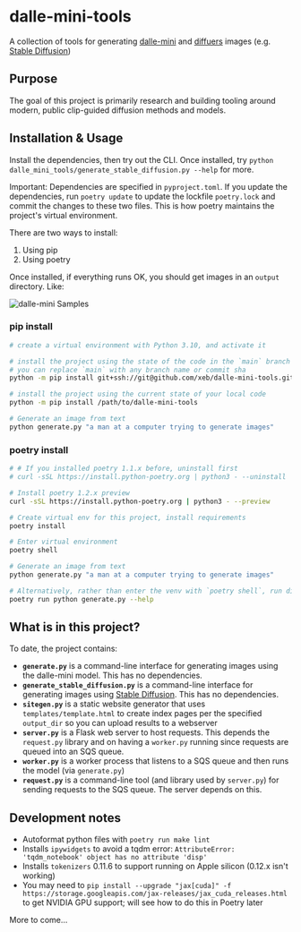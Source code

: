 # dalle-mini-tools

A collection of tools for generating [dalle-mini](https://github.com/borisdayma/dalle-mini) and [diffuers](https://github.com/huggingface/diffusers) images (e.g. [Stable Diffusion](https://github.com/huggingface/diffusers/blob/main/src/diffusers/pipelines/stable_diffusion/pipeline_stable_diffusion.py))

## Purpose
The goal of this project is primarily research and building tooling around modern, public clip-guided diffusion methods and models.

## Installation & Usage
Install the dependencies, then try out the CLI. Once installed, try `python dalle_mini_tools/generate_stable_diffusion.py --help` for more.

Important: Dependencies are specified in `pyproject.toml`. If you update the dependencies, run `poetry update` to update the lockfile `poetry.lock` and commit the changes to these two files. This is how poetry maintains the project's virtual environment.

There are two ways to install:

1. Using pip
1. Using poetry

Once installed, if everything runs OK, you should get images in an `output` directory. Like:

![dalle-mini Samples](assets/dalle-mini-samples.png)

### pip install

```sh
# create a virtual environment with Python 3.10, and activate it

# install the project using the state of the code in the `main` branch
# you can replace `main` with any branch name or commit sha
python -m pip install git+ssh://git@github.com/xeb/dalle-mini-tools.git@main

# install the project using the current state of your local code
python -m pip install /path/to/dalle-mini-tools

# Generate an image from text
python generate.py "a man at a computer trying to generate images"
```

### poetry install

```sh
# # If you installed poetry 1.1.x before, uninstall first
# curl -sSL https://install.python-poetry.org | python3 - --uninstall

# Install poetry 1.2.x preview
curl -sSL https://install.python-poetry.org | python3 - --preview

# Create virtual env for this project, install requirements
poetry install

# Enter virtual environment
poetry shell

# Generate an image from text
python generate.py "a man at a computer trying to generate images"

# Alternatively, rather than enter the venv with `poetry shell`, run directly:
poetry run python generate.py --help
```

## What is in this project?

To date, the project contains:

* __`generate.py`__ is a command-line interface for generating images using the dalle-mini model. This has no dependencies.
* __`generate_stable_diffusion.py`__ is a command-line interface for generating images using [Stable Diffusion](https://github.com/huggingface/diffusers/blob/main/src/diffusers/pipelines/stable_diffusion/pipeline_stable_diffusion.py). This has no dependencies.
* __`sitegen.py`__ is a static website generator that uses `templates/template.html` to create index pages per the specified `output_dir` so you can upload results to a webserver
* __`server.py`__ is a Flask web server to host requests. This depends the `request.py` library and on having a `worker.py` running since requests are queued into an SQS queue.
* __`worker.py`__ is a worker process that listens to a SQS queue and then runs the model (via `generate.py`)
* __`request.py`__ is a command-line tool (and library used by `server.py`) for sending requests to the SQS queue. The server depends on this.

## Development notes

- Autoformat python files with `poetry run make lint`
- Installs `ipywidgets` to avoid a tqdm error: `AttributeError: 'tqdm_notebook' object has no attribute 'disp'`
- Installs `tokenizers` 0.11.6 to support running on Apple silicon (0.12.x isn't working)
- You may need to `pip install --upgrade "jax[cuda]" -f https://storage.googleapis.com/jax-releases/jax_cuda_releases.html` to get NVIDIA GPU support; will see how to do this in Poetry later

More to come...
